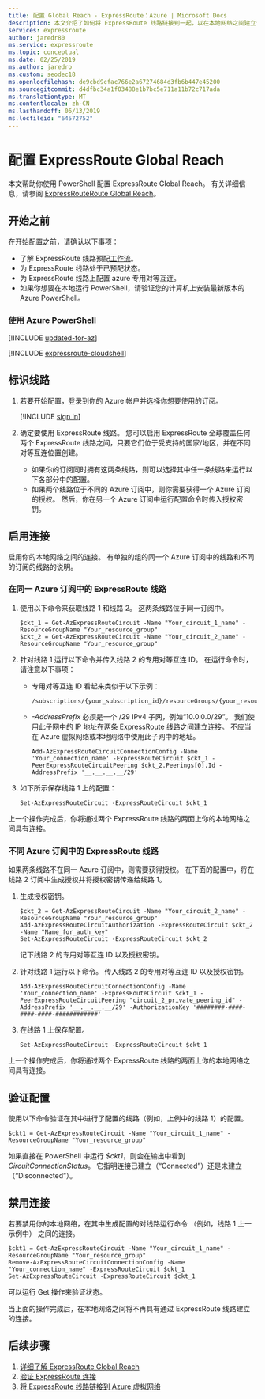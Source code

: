 ```yaml
---
title: 配置 Global Reach - ExpressRoute：Azure | Microsoft Docs
description: 本文介绍了如何将 ExpressRoute 线路链接到一起，以在本地网络之间建立专用网络并启用 Global Reach。
services: expressroute
author: jaredr80
ms.service: expressroute
ms.topic: conceptual
ms.date: 02/25/2019
ms.author: jaredro
ms.custom: seodec18
ms.openlocfilehash: de9cbd9cfac766e2a67274684d3fb6b447e45200
ms.sourcegitcommit: d4dfbc34a1f03488e1b7bc5e711a11b72c717ada
ms.translationtype: MT
ms.contentlocale: zh-CN
ms.lasthandoff: 06/13/2019
ms.locfileid: "64572752"
---
```

# <a name="configure-expressroute-global-reach"></a>配置 ExpressRoute Global Reach

本文帮助你使用 PowerShell 配置 ExpressRoute Global Reach。 有关详细信息，请参阅 [ExpressRouteRoute Global Reach](expressroute-global-reach.md)。

 ## <a name="before-you-begin"></a>开始之前

在开始配置之前，请确认以下事项：

* 了解 ExpressRoute 线路预配[工作流](expressroute-workflows.md)。
* 为 ExpressRoute 线路处于已预配状态。
* 为 ExpressRoute 线路上配置 azure 专用对等互连。
* 如果你想要在本地运行 PowerShell，请验证您的计算机上安装最新版本的 Azure PowerShell。

### <a name="working-with-azure-powershell"></a>使用 Azure PowerShell

[!INCLUDE [updated-for-az](../../includes/updated-for-az.md)]

[!INCLUDE [expressroute-cloudshell](../../includes/expressroute-cloudshell-powershell-about.md)]

## <a name="identify-circuits"></a>标识线路

1. 若要开始配置，登录到你的 Azure 帐户并选择你想要使用的订阅。

   [!INCLUDE [sign in](../../includes/expressroute-cloud-shell-connect.md)]
2. 确定要使用 ExpressRoute 线路。 您可以启用 ExpressRoute 全球覆盖任何两个 ExpressRoute 线路之间，只要它们位于受支持的国家/地区，并在不同对等互连位置创建。 

   * 如果你的订阅同时拥有这两条线路，则可以选择其中任一条线路来运行以下各部分中的配置。
   * 如果两个线路位于不同的 Azure 订阅中，则你需要获得一个 Azure 订阅的授权。 然后，你在另一个 Azure 订阅中运行配置命令时传入授权密钥。

## <a name="enable-connectivity"></a>启用连接

启用你的本地网络之间的连接。 有单独的组的同一个 Azure 订阅中的线路和不同的订阅的线路的说明。

### <a name="expressroute-circuits-in-the-same-azure-subscription"></a>在同一 Azure 订阅中的 ExpressRoute 线路

1. 使用以下命令来获取线路 1 和线路 2。 这两条线路位于同一订阅中。

   ```azurepowershell-interactive
   $ckt_1 = Get-AzExpressRouteCircuit -Name "Your_circuit_1_name" -ResourceGroupName "Your_resource_group"
   $ckt_2 = Get-AzExpressRouteCircuit -Name "Your_circuit_2_name" -ResourceGroupName "Your_resource_group"
   ```
2. 针对线路 1 运行以下命令并传入线路 2 的专用对等互连 ID。 在运行命令时，请注意以下事项：

   * 专用对等互连 ID 看起来类似于以下示例： 

     ```
     /subscriptions/{your_subscription_id}/resourceGroups/{your_resource_group}/providers/Microsoft.Network/expressRouteCircuits/{your_circuit_name}/peerings/AzurePrivatePeering
     ```
   * *-AddressPrefix* 必须是一个 /29 IPv4 子网，例如“10.0.0.0/29”。 我们使用此子网中的 IP 地址在两条 ExpressRoute 线路之间建立连接。 不应当在 Azure 虚拟网络或本地网络中使用此子网中的地址。

     ```azurepowershell-interactive
     Add-AzExpressRouteCircuitConnectionConfig -Name 'Your_connection_name' -ExpressRouteCircuit $ckt_1 -PeerExpressRouteCircuitPeering $ckt_2.Peerings[0].Id -AddressPrefix '__.__.__.__/29'
     ```
3. 如下所示保存线路 1 上的配置：

   ```azurepowershell-interactive
   Set-AzExpressRouteCircuit -ExpressRouteCircuit $ckt_1
   ```

上一个操作完成后，你将通过两个 ExpressRoute 线路的两面上你的本地网络之间具有连接。

### <a name="expressroute-circuits-in-different-azure-subscriptions"></a>不同 Azure 订阅中的 ExpressRoute 线路

如果两条线路不在同一 Azure 订阅中，则需要获得授权。 在下面的配置中，将在线路 2 订阅中生成授权并将授权密钥传递给线路 1。

1. 生成授权密钥。

   ```azurepowershell-interactive
   $ckt_2 = Get-AzExpressRouteCircuit -Name "Your_circuit_2_name" -ResourceGroupName "Your_resource_group"
   Add-AzExpressRouteCircuitAuthorization -ExpressRouteCircuit $ckt_2 -Name "Name_for_auth_key"
   Set-AzExpressRouteCircuit -ExpressRouteCircuit $ckt_2
   ```

   记下线路 2 的专用对等互连 ID 以及授权密钥。
2. 针对线路 1 运行以下命令。 传入线路 2 的专用对等互连 ID 以及授权密钥。

   ```azurepowershell-interactive
   Add-AzExpressRouteCircuitConnectionConfig -Name 'Your_connection_name' -ExpressRouteCircuit $ckt_1 -PeerExpressRouteCircuitPeering "circuit_2_private_peering_id" -AddressPrefix '__.__.__.__/29' -AuthorizationKey '########-####-####-####-############'
   ```
3. 在线路 1 上保存配置。

   ```azurepowershell-interactive
   Set-AzExpressRouteCircuit -ExpressRouteCircuit $ckt_1
   ```

上一个操作完成后，你将通过两个 ExpressRoute 线路的两面上你的本地网络之间具有连接。

## <a name="verify-the-configuration"></a>验证配置

使用以下命令验证在其中进行了配置的线路（例如，上例中的线路 1）的配置。
```azurepowershell-interactive
$ckt1 = Get-AzExpressRouteCircuit -Name "Your_circuit_1_name" -ResourceGroupName "Your_resource_group"
```

如果直接在 PowerShell 中运行 *$ckt1*，则会在输出中看到 *CircuitConnectionStatus*。 它指明连接已建立（“Connected”）还是未建立（“Disconnected”）。 

## <a name="disable-connectivity"></a>禁用连接

若要禁用你的本地网络，在其中生成配置的对线路运行命令 （例如，线路 1 上一示例中） 之间的连接。

```azurepowershell-interactive
$ckt1 = Get-AzExpressRouteCircuit -Name "Your_circuit_1_name" -ResourceGroupName "Your_resource_group"
Remove-AzExpressRouteCircuitConnectionConfig -Name "Your_connection_name" -ExpressRouteCircuit $ckt_1
Set-AzExpressRouteCircuit -ExpressRouteCircuit $ckt_1
```

可以运行 Get 操作来验证状态。

当上面的操作完成后，在本地网络之间将不再具有通过 ExpressRoute 线路建立的连接。

## <a name="next-steps"></a>后续步骤
1. [详细了解 ExpressRoute Global Reach](expressroute-global-reach.md)
2. [验证 ExpressRoute 连接](expressroute-troubleshooting-expressroute-overview.md)
3. [将 ExpressRoute 线路链接到 Azure 虚拟网络](expressroute-howto-linkvnet-arm.md)

